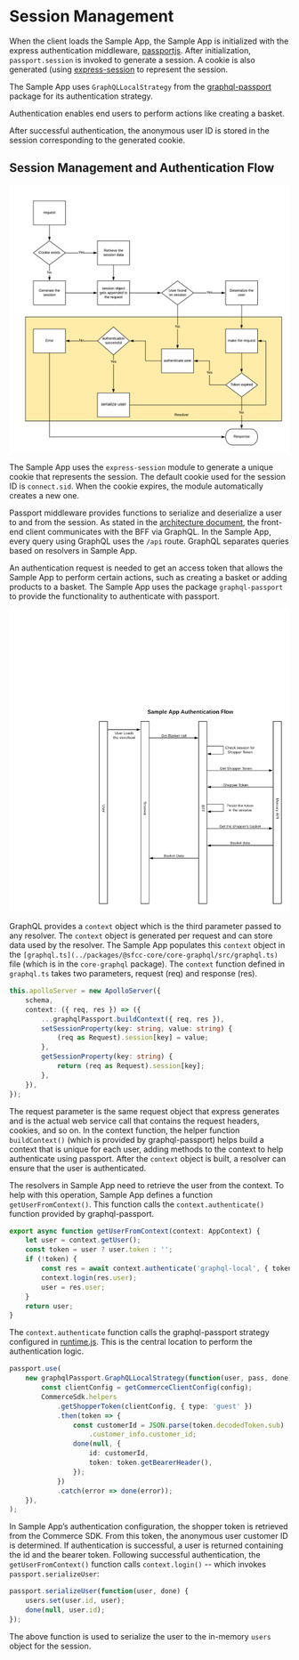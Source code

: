 # Session Management

When the client loads the Sample App, the Sample App is initialized with the express authentication middleware, [passportjs](http://www.passportjs.org/). After initialization, `passport.session` is invoked to generate a session. A cookie is also generated (using [express-session](https://www.npmjs.com/package/express-session) to represent the session. 

The Sample App uses `GraphQLLocalStrategy` from the [graphql-passport](https://www.npmjs.com/package/graphql-passport) package for its authentication strategy. 

Authentication enables end users to perform actions like creating a basket. 

After successful authentication, the anonymous user ID is stored in the session corresponding to the generated cookie. 


## Session Management and Authentication Flow

![session management and authentication flow](SessionManagement.png)

The Sample App uses the `express-session` module to generate a unique cookie that represents the session. The default cookie used for the session ID is `connect.sid`. When the cookie expires, the module automatically creates a new one.

Passport middleware provides functions to serialize and deserialize a user to and from the session. As stated in the [architecture document](architecture.md), the front-end client communicates with the BFF via GraphQL. In the Sample App, every query using GraphQL uses the `/api` route. GraphQL separates queries based on resolvers in Sample App. 

An authentication request is needed to get an access token that allows the Sample App to perform certain actions, such as creating a basket or adding products to a basket. The Sample App uses the package `graphql-passport` to provide the functionality to authenticate with passport.

![authentication flow](authenticationFlow.png)

GraphQL provides a `context` object which is the third parameter passed to any resolver. The `context` object is generated per request and can store data used by the resolver. The Sample App populates this `context` object in the `[graphql.ts](../packages/@sfcc-core/core-graphql/src/graphql.ts)` file (which is in the `core-graphql` package). The `context` function defined in `graphql.ts` takes two parameters, request (req) and response (res).

```typescript
this.apolloServer = new ApolloServer({
    schema,
    context: ({ req, res }) => ({
        ...graphqlPassport.buildContext({ req, res }),
        setSessionProperty(key: string, value: string) {
            (req as Request).session[key] = value;
        },
        getSessionProperty(key: string) {
            return (req as Request).session[key];
        },
    }),
});
```

The request parameter is the same request object that express generates and is the actual web service call that contains the request headers, cookies, and so on. In the context function, the helper function `buildContext()` (which is provided by graphql-passport) helps build a context that is unique for each user, adding methods to the context to help authenticate using passport. After the `context` object is built, a resolver can ensure that the user is authenticated.

The resolvers in Sample App need to retrieve the user from the context. To help with this operation, Sample App defines a function `getUserFromContext()`. This function calls the `context.authenticate()` function provided by graphql-passport. 

```typescript
export async function getUserFromContext(context: AppContext) {
    let user = context.getUser();
    const token = user ? user.token : '';
    if (!token) {
        const res = await context.authenticate('graphql-local', { token });
        context.login(res.user);
        user = res.user;
    }
    return user;
}
```

The `context.authenticate` function calls the graphql-passport strategy configured in [runtime.js](../packages/storefront-lwc/scripts/runtime.js). This is the central location to perform the authentication logic.

```typescript
passport.use(
    new graphqlPassport.GraphQLLocalStrategy(function(user, pass, done) {
        const clientConfig = getCommerceClientConfig(config);
        CommerceSdk.helpers
            .getShopperToken(clientConfig, { type: 'guest' })
            .then(token => {
                const customerId = JSON.parse(token.decodedToken.sub)
                    .customer_info.customer_id;
                done(null, {
                    id: customerId,
                    token: token.getBearerHeader(),
                });
            })
            .catch(error => done(error));
    }),
);
```

In Sample App’s authentication configuration, the shopper token is retrieved from the Commerce SDK. From this token, the anonymous user customer ID is determined. If authentication is successful, a user is returned containing the id and the bearer token. Following successful authentication, the `getUserFromContext()` function calls `context.login()` -- which invokes `passport.serializeUser`:

```typescript
passport.serializeUser(function(user, done) {
    users.set(user.id, user);
    done(null, user.id);
});
```

The above function is used to serialize the user to the in-memory `users` object for the session.

